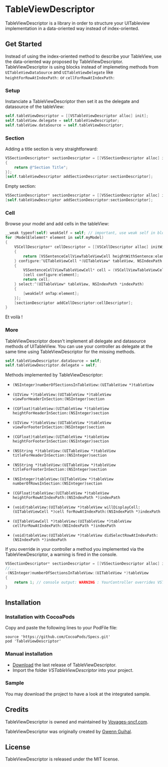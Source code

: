 # TableViewDescriptor

TableViewDescriptor is a library in order to structure your UITableview implementation in a data-oriented way instead of index-oriented.

## Get Started

Instead of using the index-oriented method to describe your TableView, use the data-oriented way proposed by TableViewDescriptor.
TableViewDescriptor is using blocks instead of implemeting methods from ```UITableViewDataSource``` and ```UITableViewDelegate``` like ```heightForRowAtIndexPath:``` or ```cellForRowAtIndexPath:``` 

### Setup

Instanciate a TableViewDescriptor then set it as the delegate and datasource of the tableView:
```objective-c
self.tableViewDescriptor = [[VSTableViewDescriptor alloc] init];
self.tableView.delegate = self.tableViewDescriptor;
self.tableView.dataSource = self.tableViewDescriptor;
```

### Section

Adding a title section is very straightforward:
```objective-c
VSSectionDescriptor* sectionDescriptor = [[VSSectionDescriptor alloc] initHeaderSectionWithTitle:^NSString *(UITableView* tableView, int section)
{
	return @"Section Title";
}];
[self.tableViewDescriptor addSectionDescriptor:sectionDescriptor];
```

Empty section:
```objective-c
VSSectionDescriptor* sectionDescriptor = [[VSSectionDescriptor alloc] initEmpty];
[self.tableViewDescriptor addSectionDescriptor:sectionDescriptor];
```


### Cell

Browse your model and add cells in the tableView:
```objective-c
__weak typeof(self) weakSelf = self; // important, use weak self in block
for (ModelElelemnt* element in self.myModel)
{
    VSCellDescriptor* cellDescriptor = [[VSCellDescriptor alloc] initWithHeight:^CGFloat(UITableView* tableView, NSIndexPath *indexPath)
    {
        return [VSSentenceCellViewTableViewCell heightWithSentence:element.sentence];
    } configure:^UITableViewCell *(UITableView* tableView, NSIndexPath *indexPath)
    {
        VSSentenceCellViewTableViewCell* cell = (VSCellViewTableViewCell*)[weakSelf.tableView dequeueReusableCellWithIdentifier:kCellIdentifier forIndexPath:indexPath];
        [cell configure:element];
        return cell;
    } select:^(UITableView* tableView, NSIndexPath *indexPath)
    {
        [weakSelf onTap:element];
    }];
    [sectionDescriptor addCellDescriptor:cellDescriptor];
}
```

Et voilà !

### More

TableViewDescriptor doesn't implement all delegate and datasource methods of UITableView. You can use your controller as delegate at the same time using TableViewDescriptor for the missing methods.
```objective-c
self.tableViewDescriptor.dataSource = self;
self.tableViewDescriptor.delegate = self;
```

Methods implemented by TableViewDescriptor:
- ```(NSInteger)numberOfSectionsInTableView:(UITableView *)tableView```
- ```(UIView *)tableView:(UITableView *)tableView viewForHeaderInSection:(NSInteger)section```
- ```(CGFloat)tableView:(UITableView *)tableView heightForHeaderInSection:(NSInteger)section```
- ```(UIView *)tableView:(UITableView *)tableView viewForFooterInSection:(NSInteger)section```
- ```(CGFloat)tableView:(UITableView *)tableView heightForFooterInSection:(NSInteger)section```
- ```(NSString *)tableView:(UITableView *)tableView titleForHeaderInSection:(NSInteger)section```
- ```(NSString *)tableView:(UITableView *)tableView titleForFooterInSection:(NSInteger)section```


- ```(NSInteger)tableView:(UITableView *)tableView numberOfRowsInSection:(NSInteger)section```
- ```(CGFloat)tableView:(UITableView *)tableView heightForRowAtIndexPath:(NSIndexPath *)indexPath```
- ```(void)tableView:(UITableView *)tableView willDisplayCell:(UITableViewCell *)cell forRowAtIndexPath:(NSIndexPath *)indexPath```
- ```(UITableViewCell *)tableView:(UITableView *)tableView cellForRowAtIndexPath:(NSIndexPath *)indexPath```
- ```(void)tableView:(UITableView *)tableView didSelectRowAtIndexPath:(NSIndexPath *)indexPath```

If you override in your controller a method you implemented via the TableViewDescriptor, a warning is fired in the console.
```objective-c
VSSectionDescriptor* sectionDescriptor = [[VSSectionDescriptor alloc] initEmpty];
//...
-(NSInteger)numberOfSectionsInTableView:(UITableView *)tableView
{
    return 1; // console output: WARNING : YourController overrides VSTableViewDescriptor::numberOfSectionsInTableView:
}
```


## Installation

### Installation with CocoaPods

Copy and paste the following lines to your PodFile file:  
    
    source 'https://github.com/CocoaPods/Specs.git'
    pod 'TableViewDescriptor'

### Manual installation

- [Download](https://github.com/voyages-sncf-technologies/VSTableViewDescriptor/releases) the last release of TableViewDescriptor.
- Import the folder *VSTableViewDescriptor* into your project.

### Sample

You may download the project to have a look at the integrated sample.


## Credits

TableViewDescriptor is owned and maintained by [Voyages-sncf.com](http://www.voyages-sncf.com/).

TableViewDescriptor was originally created by [Gwenn Guihal](https://github.com/myrddinus).


## License

TableViewDescriptor is released under the MIT license.
